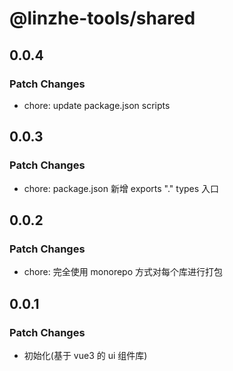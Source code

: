 # @linzhe-tools/shared

## 0.0.4

### Patch Changes

- chore: update package.json scripts

## 0.0.3

### Patch Changes

- chore: package.json 新增 exports "." types 入口

## 0.0.2

### Patch Changes

- chore: 完全使用 monorepo 方式对每个库进行打包

## 0.0.1

### Patch Changes

- 初始化(基于 vue3 的 ui 组件库)

